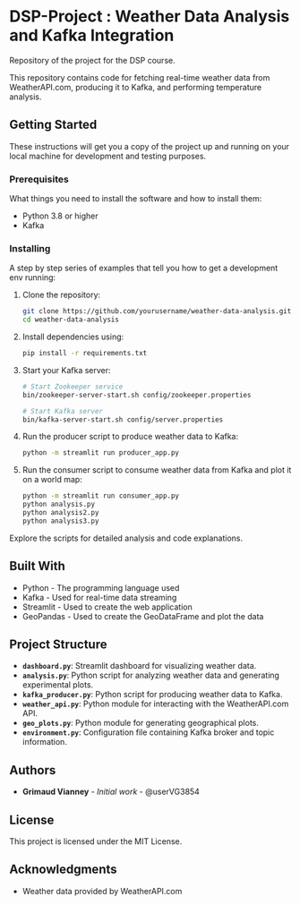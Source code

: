 # DSP-Project : Weather Data Analysis and Kafka Integration
Repository of the project for the DSP course.

This repository contains code for fetching real-time weather data from WeatherAPI.com, producing it to Kafka, and performing temperature analysis.

## Getting Started

These instructions will get you a copy of the project up and running on your local machine for development and testing purposes.

### Prerequisites

What things you need to install the software and how to install them:

- Python 3.8 or higher
- Kafka

### Installing

A step by step series of examples that tell you how to get a development env running:

1. Clone the repository:

   ```bash
   git clone https://github.com/yourusername/weather-data-analysis.git
   cd weather-data-analysis

2. Install dependencies using:

    ```bash
    pip install -r requirements.txt

3. Start your Kafka server:

    ```bash
    # Start Zookeeper service
    bin/zookeeper-server-start.sh config/zookeeper.properties

    # Start Kafka server
    bin/kafka-server-start.sh config/server.properties

4. Run the producer script to produce weather data to Kafka:

    ```bash
    python -m streamlit run producer_app.py

5. Run the consumer script to consume weather data from Kafka and plot it on a world map:

    ```bash
    python -m streamlit run consumer_app.py
    python analysis.py
    python analysis2.py
    python analysis3.py

Explore the scripts for detailed analysis and code explanations.

## Built With

* Python - The programming language used
* Kafka - Used for real-time data streaming
* Streamlit - Used to create the web application
* GeoPandas - Used to create the GeoDataFrame and plot the data


## Project Structure

- **`dashboard.py`**: Streamlit dashboard for visualizing weather data.
- **`analysis.py`**: Python script for analyzing weather data and generating experimental plots.
- **`kafka_producer.py`**: Python script for producing weather data to Kafka.
- **`weather_api.py`**: Python module for interacting with the WeatherAPI.com API.
- **`geo_plots.py`**: Python module for generating geographical plots.
- **`environment.py`**: Configuration file containing Kafka broker and topic information.

## Authors

* **Grimaud Vianney** - *Initial work* - @userVG3854

## License

This project is licensed under the MIT License.

## Acknowledgments

* Weather data provided by WeatherAPI.com

